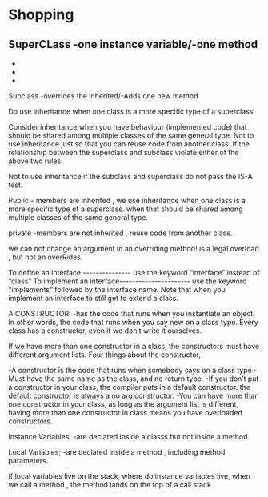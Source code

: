 # Shopping

SuperCLass    -one instance variable/-one method
-
-
-
-
Subclass      -overrides the inherited/-Adds one new method

Do use inheritance when one class is a  more specific type of a superclass. 

Consider inheritance when you have behaviour (implemented code) that should be shared among multiple classes of the same general type. 
Not to use inheritance just so that you can reuse code from another class. If the relationship between the superclass and subclass violate either of the above two rules.

Not to use inheritance if the subclass and superclass do not pass the IS-A test. 




Public     - members are inherited , we use inheritance when one class is a more specific type of a superclass.
when that should be shared among multiple classes of the same general type.

private    -members are not inherited , reuse code from another class.



we can not change an argument in an overriding method! is a legal overload , but not an overRides.





To define an interface ---------------       use the keyword “interface” instead of “class”
To implement an interface---------------------- use the keyword “implements” followed by the interface name. Note that when you implement an interface to still get to extend a class. 


A CONSTRUCTOR:
-has the code that runs when you instantiate an object. In other words, the code that runs when you say new on a class type. Every class has a constructor, even if we don’t write it ourselves. 


If we have more than one constructor in a class, the constructors must have different argument lists. 
Four things about the constructor, 


-A constructor is the code that runs when somebody says on a class type
-Must have the same name as the class, and no return type.
-If you don’t put a constructor in your class, the compiler puts in a default constructor. the default constructor is always a no arg constructor.
-You can have more than one constructor in your class, as long as the argument list is different, having more than one constructor in class means you have overloaded constructors.


Instance Variables;
-are declared inside a classs but not inside a method.

Local Variables;
-are declared inside a method , including method parameters.


If local variables live on the stack, where do instance variables live,
when we call a method , the method lands on the top pf a call stack.




